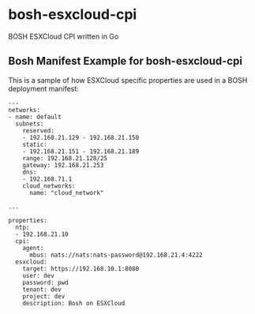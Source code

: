 # bosh-esxcloud-cpi
BOSH ESXCloud CPI written in Go


## Bosh Manifest Example for bosh-esxcloud-cpi

This is a sample of how ESXCloud specific properties are used in a  BOSH deployment manifest:

    ---
	networks:
	- name: default 
	  subnets:
	    reserved:
	    - 192.168.21.129 - 192.168.21.150
	    static:
	    - 192.168.21.151 - 192.168.21.189
	    range: 192.168.21.128/25
	    gateway: 192.168.21.253
	    dns:
	    - 192.168.71.1
	    cloud_networks:
	      name: "cloud_network"

    ...

    properties:
	  ntp:
	  - 192.168.21.10
	  cpi:
	    agent:
	      mbus: nats://nats:nats-password@192.168.21.4:4222
	  esxcloud:
	    target: https://192.168.10.1:8080
	    user: dev
	    password: pwd
	    tenant: dev
	    project: dev
	    description: Bosh on ESXCloud
